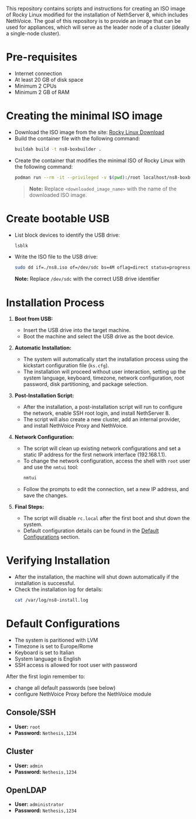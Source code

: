This repository contains scripts and instructions for creating an ISO image of Rocky Linux modified for the installation of NethServer 8, which includes NethVoice. The goal of this repository is to provide an image that can be used for appliances, which will serve as the leader node of a cluster (ideally a single-node cluster).

# Pre-requisites

- Internet connection
- At least 20 GB of disk space
- Minimum 2 CPUs
- Minimum 2 GB of RAM

# Creating the minimal ISO image

- Download the ISO image from the site: [Rocky Linux Download](https://rockylinux.org/download)
- Build the container file with the following command:
   ```sh
   buildah build -t ns8-boxbuilder .
   ```
- Create the container that modifies the minimal ISO of Rocky Linux with the following command:
   ```sh
   podman run --rm -it --privileged -v $(pwd):/root localhost/ns8-boxbuilder mkksiso -R "Rocky Linux" "NethServer 8 (Rocky Linux)" --cmdline "inst.ks=https://raw.githubusercontent.com/NethServer/ns8-rocky-iso/refs/heads/main/ks.cfg" <downloaded_image_name>.iso ns8.iso
   ```
   > **Note:** Replace `<downloaded_image_name>` with the name of the downloaded ISO image.

# Create bootable USB

- List block devices to identify the USB drive:
   ```sh
   lsblk
   ```
- Write the ISO file to the USB drive:
   ```sh
   sudo dd if=./ns8.iso of=/dev/sdc bs=4M oflag=direct status=progress
   ```
  **Note:** Replace `/dev/sdc` with the correct USB drive identifier

# Installation Process

1. **Boot from USB:**
   - Insert the USB drive into the target machine.
   - Boot the machine and select the USB drive as the boot device.

2. **Automatic Installation:**
   - The system will automatically start the installation process using the kickstart configuration file (`ks.cfg`).
   - The installation will proceed without user interaction, setting up the system language, keyboard, timezone, network configuration, root password, disk partitioning, and package selection.

3. **Post-Installation Script:**
   - After the installation, a post-installation script will run to configure the network, enable SSH root login, and install NethServer 8.
   - The script will also create a new cluster, add an internal provider, and install NethVoice Proxy and NethVoice.

4. **Network Configuration:**
   - The script will clean up existing network configurations and set a static IP address for the first network interface (192.168.1.1).
   - To change the network configuration, access the shell with `root` user and use the `nmtui` tool:
     ```sh
     nmtui
     ```
   - Follow the prompts to edit the connection, set a new IP address, and save the changes.

5. **Final Steps:**
   - The script will disable `rc.local` after the first boot and shut down the system.
   - Default configuration details can be found in the [Default Configurations](#default-configurations) section.

# Verifying Installation

- After the installation, the machine will shut down automatically if the installation is successful.
- Check the installation log for details:
   ```sh
   cat /var/log/ns8-install.log
   ```

# Default Configurations

- The system is paritioned with LVM
- Timezone is set to Europe/Rome
- Keyboard is set to Italian
- System language is English
- SSH access is allowed for root user with password

After the first login remember to:

- change all default passwords (see below)
- configure NethVoice Proxy before the NethVoice module

## Console/SSH
- **User:** `root`
- **Password:** `Nethesis,1234`

## Cluster
- **User:** `admin`
- **Password:** `Nethesis,1234`

## OpenLDAP
- **User:** `administrator`
- **Password:** `Nethesis,1234`
